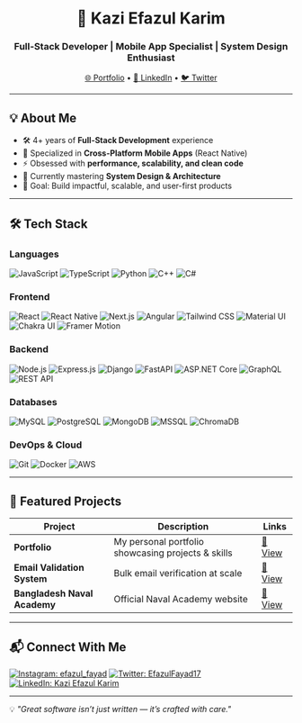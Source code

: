 <!-- Banner -->
<h1 align="center">🚀 Kazi Efazul Karim</h1>
<h3 align="center">Full-Stack Developer | Mobile App Specialist | System Design Enthusiast</h3>

<p align="center">
  <a href="https://www.efazulkarim.me/">🌐 Portfolio</a> •
  <a href="https://www.linkedin.com/in/kazi-efazul-karim-046964202/">💼 LinkedIn</a> •
  <a href="https://twitter.com/EfazulFayad17">🐦 Twitter</a>
</p>

---

## 💡 About Me
- 🛠 4+ years of **Full-Stack Development** experience
- 📱 Specialized in **Cross-Platform Mobile Apps** (React Native)
- ⚡ Obsessed with **performance, scalability, and clean code**
- 🌱 Currently mastering **System Design & Architecture**
- 🎯 Goal: Build impactful, scalable, and user-first products

---

## 🛠 Tech Stack

### **Languages**
![JavaScript](https://img.shields.io/badge/-JavaScript-000?logo=javascript)
![TypeScript](https://img.shields.io/badge/-TypeScript-000?logo=typescript)
![Python](https://img.shields.io/badge/-Python-000?logo=python)
![C++](https://img.shields.io/badge/-C++-000?logo=cplusplus)
![C#](https://img.shields.io/badge/-C%23-000?logo=c-sharp)

### **Frontend**
![React](https://img.shields.io/badge/-React-000?logo=react)
![React Native](https://img.shields.io/badge/-React_Native-000?logo=react)
![Next.js](https://img.shields.io/badge/-Next.js-000?logo=next.js)
![Angular](https://img.shields.io/badge/-Angular-000?logo=angular)
![Tailwind CSS](https://img.shields.io/badge/-Tailwind_CSS-000?logo=tailwind-css)
![Material UI](https://img.shields.io/badge/-Material--UI-000?logo=mui)
![Chakra UI](https://img.shields.io/badge/-Chakra--UI-000?logo=chakraui)
![Framer Motion](https://img.shields.io/badge/-Framer_Motion-000?logo=framer)

### **Backend**
![Node.js](https://img.shields.io/badge/-Node.js-000?logo=node.js)
![Express.js](https://img.shields.io/badge/-Express.js-000?logo=express)
![Django](https://img.shields.io/badge/-Django-000?logo=django)
![FastAPI](https://img.shields.io/badge/-FastAPI-000?logo=fastapi)
![ASP.NET Core](https://img.shields.io/badge/-ASP.NET_Core-000?logo=dotnet)
![GraphQL](https://img.shields.io/badge/-GraphQL-000?logo=graphql)
![REST API](https://img.shields.io/badge/-REST-000?logo=api)

### **Databases**
![MySQL](https://img.shields.io/badge/-MySQL-000?logo=mysql)
![PostgreSQL](https://img.shields.io/badge/-PostgreSQL-000?logo=postgresql)
![MongoDB](https://img.shields.io/badge/-MongoDB-000?logo=mongodb)
![MSSQL](https://img.shields.io/badge/-MSSQL-000?logo=microsoft-sql-server)
![ChromaDB](https://img.shields.io/badge/-ChromaDB-000?logo=database)

### **DevOps & Cloud**
![Git](https://img.shields.io/badge/-Git-000?logo=git)
![Docker](https://img.shields.io/badge/-Docker-000?logo=docker)
![AWS](https://img.shields.io/badge/-AWS-000?logo=amazon-aws)

---

## 📌 Featured Projects

| Project | Description | Links |
|---------|-------------|-------|
| **Portfolio** | My personal portfolio showcasing projects & skills | [🔗 View](https://www.efazulkarim.me/) |
| **Email Validation System** | Bulk email verification at scale | [🔗 View](https://leadsverifier.com) |
| **Bangladesh Naval Academy** | Official Naval Academy website | [🔗 View](https://naval-academy.vercel.app/) |

---

## 📬 Connect With Me
[![Instagram: efazul_fayad](https://img.shields.io/badge/-Instagram-E4405F?style=flat-square&logo=Instagram&logoColor=white)](https://www.instagram.com/efazul_fayad/)
[![Twitter: EfazulFayad17](https://img.shields.io/twitter/follow/EfazulFayad17?style=social)](https://twitter.com/EfazulFayad17)
[![LinkedIn: Kazi Efazul Karim](https://img.shields.io/badge/-LinkedIn-blue?style=flat-square&logo=linkedin&logoColor=white)](https://www.linkedin.com/in/kazi-efazul-karim-046964202/)

---
💡 *"Great software isn’t just written — it’s crafted with care."*
